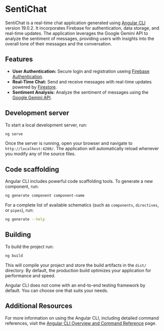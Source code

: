 # SentiChat

SentiChat is a real-time chat application generated using [Angular CLI](https://github.com/angular/angular-cli) version 19.0.2. It incorporates Firebase for authentication, data storage, and real-time updates. The application leverages the Google Gemini API to analyze the sentiment of messages, providing users with insights into the overall tone of their messages and the conversation.

## Features

- **User Authentication:** Secure login and registration useing [Firebase Authentication](https://firebase.google.com/).
- **Real-Time Chat:** Send and receive messages with real-time updates powered by [Firestore](https://firebase.google.com/).
- **Sentiment Analysis:** Analyze the sentiment of messages using the [Google Gemini API](https://ai.google.dev/gemini-api/docs).

## Development server

To start a local development server, run:

```bash
ng serve
```

Once the server is running, open your browser and navigate to `http://localhost:4200/`. The application will automatically reload whenever you modify any of the source files.

## Code scaffolding

Angular CLI includes powerful code scaffolding tools. To generate a new component, run:

```bash
ng generate component component-name
```

For a complete list of available schematics (such as `components`, `directives`, or `pipes`), run:

```bash
ng generate --help
```

## Building

To build the project run:

```bash
ng build
```

This will compile your project and store the build artifacts in the `dist/` directory. By default, the production build optimizes your application for performance and speed.

Angular CLI does not come with an end-to-end testing framework by default. You can choose one that suits your needs.

## Additional Resources

For more information on using the Angular CLI, including detailed command references, visit the [Angular CLI Overview and Command Reference](https://angular.dev/tools/cli) page.
